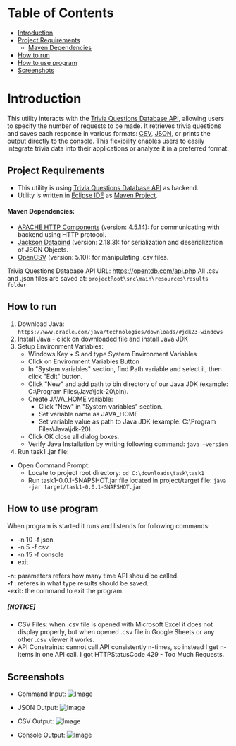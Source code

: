 # Table of Contents
- [Introduction](#introduction)
- [Project Requirements](#project-requirements)
	- [Maven Dependencies](#maven-dependencies)
- [How to run](#how-to-run)
- [How to use program](#how-to-use-program)
- [Screenshots](#screenshots)


# Introduction
This utility interacts with the [Trivia Questions Database API](https://opentdb.com/ "Trivia Questions Database API"), allowing users to specify the number of requests to be made. It retrieves trivia questions and saves each response in various formats: [CSV](https://en.wikipedia.org/wiki/Comma-separated_values "CSV"), [JSON](https://en.wikipedia.org/wiki/JSON "JSON"), or prints the output directly to the [console](https://en.wikipedia.org/wiki/Windows_Console "console"). This flexibility enables users to easily integrate trivia data into their applications or analyze it in a preferred format.

## Project Requirements
- This utility is using [Trivia Questions Database API](https://opentdb.com/ "Trivia Questions Database API") as backend.
- Utility is written in [Eclipse IDE](https://eclipseide.org/ "Eclipse IDE") as [Maven Project](https://maven.apache.org/ "Maven Project").

#### Maven Dependencies:
- [APACHE HTTP Components](https://mvnrepository.com/artifact/org.apache.httpcomponents/httpclient/4.5.14 "APACHE HTTP Components") (version: 4.5.14): for communicating with backend using HTTP protocol.
- [Jackson Databind](http://https://mvnrepository.com/artifact/com.fasterxml.jackson.core/jackson-databind/2.18.3 "Jackson Databind") (version: 2.18.3): for serialization and deserialization of JSON Objects.
- [OpenCSV](https://mvnrepository.com/artifact/com.opencsv/opencsv/5.10 "OpenCSV") (version: 5.10): for manipulating .csv files.

Trivia Questions Database API URL: https://opentdb.com/api.php
All .csv and .json files are saved at:
`projectRoot\src\main\resources\results folder`

## How to run
1. Download Java:	
`https://www.oracle.com/java/technologies/downloads/#jdk23-windows`
1. Install Java - click on downloaded file and install Java JDK
1. Setup Environment Variables:
	- Windows Key + S and type System Environment Variables
	- Click on Environment Variables Button
	- In "System variables" section, find Path variable and select it, then click "Edit" button.
	- Click "New" and add path to bin directory of our Java JDK (example: C:\Program Files\Java\jdk-20\bin).
	- Create JAVA_HOME variable:
		- Click "New" in "System variables" section.
		- Set variable name as JAVA_HOME
		- Set variable value as path to Java JDK (example: C:\Program Files\Java\jdk-20).
	- Click OK close all dialog boxes.
	- Verify Java Installation by writing following command:
	`java –version`
1. Run task1 .jar file:
- Open Command Prompt:
	- Locate to project root directory:
	`cd C:\downloads\task\task1`
	- Run task1-0.0.1-SNAPSHOT.jar file located in project/target file:
	`java -jar target/task1-0.0.1-SNAPSHOT.jar`



## How to use program

When program is started it runs and listends for following commands:
-    -n 10 -f json
-    -n 5 -f csv
-    -n 15 -f console
-    exit

**-n:** parameters refers how many time API should be called.<br>
**-f :** referes in what type results should be saved.<br>
**-exit:**  the command to exit the program.<br>


##### [NOTICE]
- CSV Files: when .csv file is opened with Microsoft Excel it does not display properly, but when opened .csv file in Google Sheets or any other .csv viewer it works.
- API Constraints: cannot call API consistently n-times, so instead I get n-items in one API call. I got HTTPStatusCode 429 - Too Much Requests.



## Screenshots

- Command Input:
![Image](https://github.com/user-attachments/assets/a057f91d-1239-420f-8405-11eae59ec4df)

- JSON Output:
![Image](https://github.com/user-attachments/assets/5f9686dd-09ee-4118-819d-988943a09e67)

- CSV Output:
![Image](https://github.com/user-attachments/assets/2b57890f-ebbc-4c30-b1b8-3f2168be442f)

- Console Output:
![Image](https://github.com/user-attachments/assets/1defbbb4-221d-413f-93bb-9582fcb55e88)

